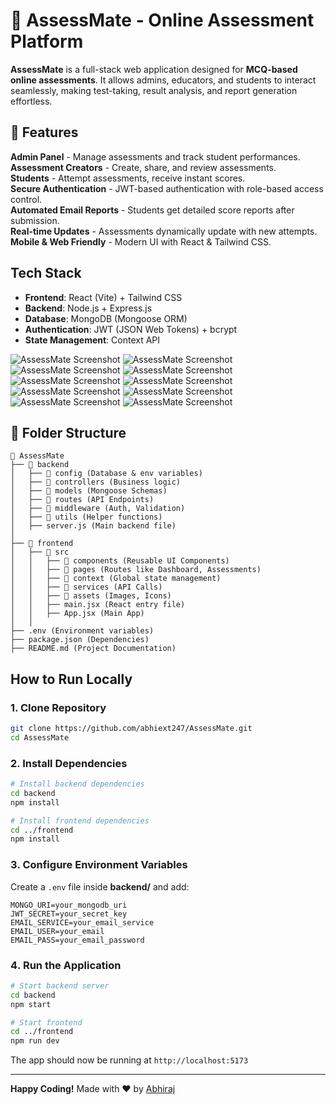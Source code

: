 # 📝 AssessMate - Online Assessment Platform  

**AssessMate** is a full-stack web application designed for **MCQ-based online assessments**. It allows admins, educators, and students to interact seamlessly, making test-taking, result analysis, and report generation effortless.  

## 🚀 Features  
**Admin Panel** - Manage assessments and track student performances.  
**Assessment Creators** - Create, share, and review assessments.  
**Students** - Attempt assessments, receive instant scores.  
**Secure Authentication** - JWT-based authentication with role-based access control.  
**Automated Email Reports** - Students get detailed score reports after submission.  
**Real-time Updates** - Assessments dynamically update with new attempts.  
**Mobile & Web Friendly** - Modern UI with React & Tailwind CSS.  

## Tech Stack  
- **Frontend**: React (Vite) + Tailwind CSS  
- **Backend**: Node.js + Express.js  
- **Database**: MongoDB (Mongoose ORM)  
- **Authentication**: JWT (JSON Web Tokens) + bcrypt  
- **State Management**: Context API  

![AssessMate Screenshot](./frontend/src/assets/chat_ss1.png)
![AssessMate Screenshot](./frontend/src/assets/chat_ss2.png)
![AssessMate Screenshot](./frontend/src/assets/chat_ss3.png)
![AssessMate Screenshot](./frontend/src/assets/chat_ss4.png)
![AssessMate Screenshot](./frontend/src/assets/chat_ss5.png)
![AssessMate Screenshot](./frontend/src/assets/chat_ss6.png)
![AssessMate Screenshot](./frontend/src/assets/chat_ss7.png)
![AssessMate Screenshot](./frontend/src/assets/chat_ss8.png)
![AssessMate Screenshot](./frontend/src/assets/chat_ss9.png)
![AssessMate Screenshot](./frontend/src/assets/chat_ss10.png)

## 📁 Folder Structure  
```
📂 AssessMate
├── 📁 backend
│   ├── 📁 config (Database & env variables)
│   ├── 📁 controllers (Business logic)
│   ├── 📁 models (Mongoose Schemas)
│   ├── 📁 routes (API Endpoints)
│   ├── 📁 middleware (Auth, Validation)
│   ├── 📁 utils (Helper functions)
│   ├── server.js (Main backend file)
│
├── 📁 frontend
│   ├── 📁 src
│   │   ├── 📁 components (Reusable UI Components)
│   │   ├── 📁 pages (Routes like Dashboard, Assessments)
│   │   ├── 📁 context (Global state management)
│   │   ├── 📁 services (API Calls)
│   │   ├── 📁 assets (Images, Icons)
│   │   ├── main.jsx (React entry file)
│   │   ├── App.jsx (Main App)
│   │
├── .env (Environment variables)
├── package.json (Dependencies)
├── README.md (Project Documentation)
```

## How to Run Locally  

### 1. Clone Repository  
```sh
git clone https://github.com/abhiext247/AssessMate.git
cd AssessMate
```

### 2️. Install Dependencies  
```sh
# Install backend dependencies
cd backend
npm install

# Install frontend dependencies
cd ../frontend
npm install
```

### 3️. Configure Environment Variables  
Create a `.env` file inside **backend/** and add:  
```env
MONGO_URI=your_mongodb_uri
JWT_SECRET=your_secret_key
EMAIL_SERVICE=your_email_service
EMAIL_USER=your_email
EMAIL_PASS=your_email_password
```

### 4️. Run the Application  
```sh
# Start backend server
cd backend
npm start

# Start frontend
cd ../frontend
npm run dev
```
The app should now be running at `http://localhost:5173`  


---

**Happy Coding!** Made with ❤️ by [Abhiraj](https://github.com/abhiext247)
